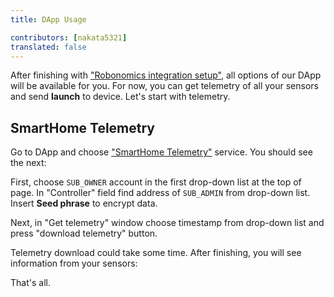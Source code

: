 ```yaml
---
title: DApp Usage

contributors: [nakata5321]
translated: false
---
```


After finishing with ["Robonomics integration setup"](/docs/add-smart-device-to-robonomics/), all options of our DApp will be available for you.
For now, you can get telemetry of all your sensors and send **launch** to device. Let's start with telemetry.

## SmartHome Telemetry

Go to DApp and  choose ["SmartHome Telemetry"](https://dapp.robonomics.network/#/smarthome-telemetry) service. You should see the next:

<robo-wiki-picture src="home-assistant/telemetry-start.jpg" />

First, choose `SUB_OWNER` account in the first drop-down list at the top of page. In "Controller" field  find address of `SUB_ADMIN` from drop-down list.
Insert **Seed phrase** to encrypt data.

Next, in "Get telemetry" window choose timestamp from drop-down list and press "download telemetry" button.

<robo-wiki-picture src="home-assistant/datalog-time.jpg" />

Telemetry download could take some time. After finishing, you will see information from your sensors:

<robo-wiki-picture src="home-assistant/telemetry.jpg" />

That's all.


<!---
## Launch devices

Go back and  choose service ["SmartHome Telemetry"](https://dapp.robonomics.network/#/services). You will forward to DApp website. In first login give permission to website to use polkadot{.js} extension. You will see next:

<robo-wiki-picture src="home-assistant/telemetry-start.jpg" />

Find address of your `user` account and press blue button:

<robo-wiki-picture src="home-assistant/datalog-start.jpg" />

And you will see popup "Launch" window:

<robo-wiki-picture src="home-assistant/launch-window.jpg" />

Launch command calls HomeAssistant service, first two fields are **service name** - "Platform" and **service function** - "Name". Let's find them.

For this go to your Home Assistant interface in browser -> `Developer tools` -> `SERVICES` and turn on `YAML mode`.

<robo-wiki-picture src="home-assistant/ha-services.jpg" />

Find a service you need using a search field or choose from a drop-down list there.

<robo-wiki-picture src="home-assistant/ha-light.jpg" />

Let's find a `light` service. You will see available functions(`turn_on`, `turn_off`, `toggle`). Choose `turn_on` function.

<robo-wiki-picture src="home-assistant/ha-light-on.jpg" />

On the picture you see **service name** - `light` and **service function** - `turn_on`. Write these statements to popup window of DApp.

<robo-wiki-picture src="home-assistant/light-window.jpg" />

Next you need to find the sensor ID. For this go to `Overview` on the HA page. Find sensor, which you want to turn on(in this example it is the light) and press on it. 

<robo-wiki-picture src="home-assistant/light-name.jpg" />

You will see a popup window and with a "settings" button on it the top-right corner. Press on it. The popup window will change. In the new window you will find required `entity_id`:

<robo-wiki-picture src="home-assistant/entity-ha.jpg" />

Copy it and paste to field in our dapp:

<robo-wiki-picture src="home-assistant/dapp-entity.jpg" />

Finally, press `SEND` button and sign transaction with your password. Wait until transaction is in block and check your light. It should be turned on (sometimes it takes a bit more time).

Congratulations, You have fully installed and set up Your Home Assistant with Robonomics!
-->
